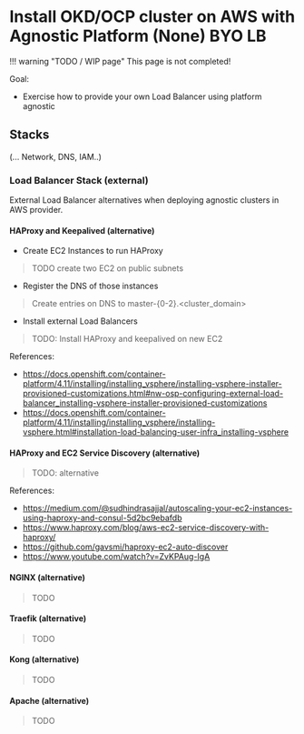 # Install OKD/OCP cluster on AWS with Agnostic Platform (None) BYO LB

!!! warning "TODO / WIP page"
    This page is not completed!


Goal:

- Exercise how to provide your own Load Balancer using platform agnostic


## Stacks

(... Network, DNS, IAM..)

### Load Balancer Stack (external)

External Load Balancer alternatives when deploying agnostic clusters in AWS provider.

#### HAProxy and Keepalived (alternative)

- Create EC2 Instances to run HAProxy

> TODO create two EC2 on public subnets

- Register the DNS of those instances

> Create entries on DNS to master-{0-2}.<cluster_domain>

- Install external Load Balancers

> TODO: Install HAProxy and keepalived on new EC2

References:

- https://docs.openshift.com/container-platform/4.11/installing/installing_vsphere/installing-vsphere-installer-provisioned-customizations.html#nw-osp-configuring-external-load-balancer_installing-vsphere-installer-provisioned-customizations
- https://docs.openshift.com/container-platform/4.11/installing/installing_vsphere/installing-vsphere.html#installation-load-balancing-user-infra_installing-vsphere

#### HAProxy and EC2 Service Discovery (alternative)

> TODO: alternative

References:

- https://medium.com/@sudhindrasajjal/autoscaling-your-ec2-instances-using-haproxy-and-consul-5d2bc9ebafdb
- https://www.haproxy.com/blog/aws-ec2-service-discovery-with-haproxy/
- https://github.com/gavsmi/haproxy-ec2-auto-discover
- https://www.youtube.com/watch?v=ZvKPAug-IgA

#### NGINX (alternative)

> TODO

#### Traefik (alternative)

> TODO

#### Kong (alternative)

> TODO

#### Apache (alternative)

> TODO

